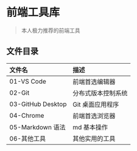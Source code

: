 # 前端工具库

> 本人极力推荐的前端工具

## 文件目录

| 文件名            | 描述               |
| :---------------- | :----------------- |
| 01-VS Code        | 前端首选编辑器     |
| 02-Git            | 分布式版本控制系统 |
| 03-GitHub Desktop | Git 桌面应用程序   |
| 04-Chrome         | 前端首选浏览器     |
| 05-Markdown 语法  | md 基本操作        |
| 06-其他工具       | 其他实用的工具     |
